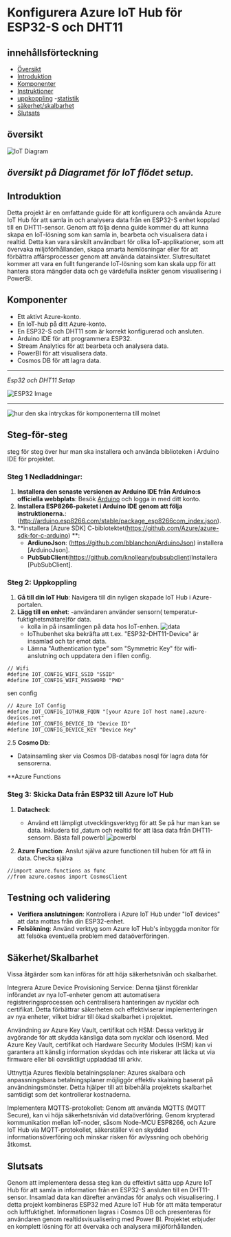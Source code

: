 
# Konfigurera Azure IoT Hub för ESP32-S och DHT11

## innehållsförteckning
- [Översikt](#översikt)
- [Introduktion](#Introduktion)
-   [Komponenter](#Komponenter) 
- [Instruktioner](#steg-1-skicka-data-från-esp32-till-azure-iot-hub) 
- [uppkoppling](#uppkoppling) 
-[statistik](#statistik)
- [säkerhet/skalbarhet](#testning-och-validering) 
- [Slutsats](#slutsats)
  
## översikt
![IoT Diagram](./img/iot-diagram.drawio.png)

*översikt på Diagramet för IoT flödet setup.*
--- 

## Introduktion
Detta projekt är en omfattande guide för att konfigurera och använda Azure IoT Hub för att samla in och analysera data från en ESP32-S enhet kopplad till en DHT11-sensor. Genom att följa denna guide kommer du att kunna skapa en IoT-lösning som kan samla in, bearbeta och visualisera data i realtid. Detta kan vara särskilt användbart för olika IoT-applikationer, som att övervaka miljöförhållanden, skapa smarta hemlösningar eller för att förbättra affärsprocesser genom att använda datainsikter. Slutresultatet kommer att vara en fullt fungerande IoT-lösning som kan skala upp för att hantera stora mängder data och ge värdefulla insikter genom visualisering i PowerBI.

## Komponenter
- Ett aktivt Azure-konto.
- En IoT-hub på ditt Azure-konto.
- En ESP32-S och DHT11 som är korrekt konfigurerad och ansluten.
- Arduino IDE för att programmera ESP32.
- Stream Analytics för att bearbeta och analysera data.
- PowerBI för att visualisera data.
- Cosmos DB för att lagra data.
  
---
   *Esp32 och DHT11 Setap* 

![ESP32 Image](./img/esp32bild.png)

---
![hur den ska intryckas för komponenterna till molnet](./img/diagram_presentation.svg) 
## Steg-för-steg
steg för steg över hur man ska installera och använda biblioteken i Arduino IDE för projektet.

### Steg 1 Nedladdningar: 
1. **Installera den senaste versionen av Arduino IDE från Arduino:s officiella webbplats**: Besök [Arduino](https://www.arduino.cc/en/software) och logga in med ditt konto.
2. **Installera ESP8266-paketet i Arduino IDE genom att följa instruktionerna.**:  (http://arduino.esp8266.com/stable/package_esp8266com_index.json). 
3. **installera [Azure SDK] C-biblotektet(https://github.com/Azure/azure-sdk-for-c-arduino) **:
   - **ArdiunoJson**: (https://github.com/bblanchon/ArduinoJson) installera [ArduinoJson].
   - **PubSubClient**(https://github.com/knolleary/pubsubclient)Installera [PubSubClient]. 

### Steg 2: Uppkoppling
1. **Gå till din IoT Hub**: Navigera till din nyligen skapade IoT Hub i Azure-portalen.
2. **Lägg till en enhet**:
   -användaren använder sensorn( temperatur-fuktighetsmätare)för data.
   -  kolla in på insamlingen på data hos IoT-enhen.
     ![data](./img/statistik.png)
   -  IoThubenhet ska bekräfta att t.ex. "ESP32-DHT11-Device" är insamlad och tar emot data.
   - Lämna "Authentication type" som "Symmetric Key"  för wifi-anslutning och uppdatera den i filen config.


```
// Wifi
#define IOT_CONFIG_WIFI_SSID "SSID"
#define IOT_CONFIG_WIFI_PASSWORD "PWD"
```
sen config
```
// Azure IoT Config
#define IOT_CONFIG_IOTHUB_FQDN "[your Azure IoT host name].azure-devices.net"
#define IOT_CONFIG_DEVICE_ID "Device ID"
#define IOT_CONFIG_DEVICE_KEY "Device Key"
```
2.5 **Cosmo Db**:
   - Datainsamling sker via Cosmos DB-databas nosql för lagra data för sensorerna.
   
 **Azure Functions 
### Steg 3: Skicka Data från ESP32 till Azure IoT Hub
1. **Datacheck**:
   - Använd ett lämpligt utvecklingsverktyg för att Se på hur man kan se data. Inkludera tid ,datum och realtid för att läsa data från DHT11-sensorn. Bästa fall powerbl 
   ![powerbl](./img/powerbl.png)
  
2. **Azure Function**: Anslut själva azure functionen till huben för att få in data. Checka själva 
```
//import azure.functions as func
//from azure.cosmos import CosmosClient
```
## Testning och validering
- **Verifiera anslutningen**: Kontrollera i Azure IoT Hub under "IoT devices" att data mottas från din ESP32-enhet.
- **Felsökning**: Använd verktyg som Azure IoT Hub's inbyggda monitor för att felsöka eventuella problem med dataöverföringen.

## Säkerhet/Skalbarhet
Vissa åtgärder som kan införas för att höja säkerhetsnivån och skalbarhet.

Integrera Azure Device Provisioning Service: Denna tjänst förenklar införandet av nya IoT-enheter genom att automatisera registreringsprocessen och centralisera hanteringen av nycklar och certifikat. Detta förbättrar säkerheten och effektiviserar implementeringen av nya enheter, vilket bidrar till ökad skalbarhet i projektet.

Användning av Azure Key Vault, certifikat och HSM: Dessa verktyg är avgörande för att skydda känsliga data som nycklar och lösenord. Med Azure Key Vault, certifikat och Hardware Security Modules (HSM) kan vi garantera att känslig information skyddas och inte riskerar att läcka ut via firmware eller bli oavsiktligt uppladdad till arkiv.

Uttnyttja Azures flexibla betalningsplaner: Azures skalbara och anpassningsbara betalningsplaner möjliggör effektiv skalning baserat på användningsmönster. Detta hjälper till att bibehålla projektets skalbarhet samtidigt som det kontrollerar kostnaderna.

Implementera MQTTS-protokollet: Genom att använda MQTTS (MQTT Secure), kan vi höja säkerhetsnivån vid dataöverföring. Genom krypterad kommunikation mellan IoT-noder, såsom Node-MCU ESP8266, och Azure IoT Hub via MQTT-protokollet, säkerställer vi en skyddad informationsöverföring och minskar risken för avlyssning och obehörig åtkomst.


## Slutsats
Genom att implementera dessa steg kan du effektivt sätta upp Azure IoT Hub för att samla in information från en ESP32-S ansluten till en DHT11-sensor. Insamlad data kan därefter användas för analys och visualisering. I detta projekt kombineras ESP32 med Azure IoT Hub för att mäta temperatur och luftfuktighet. Informationen lagras i Cosmos DB och presenteras för användaren genom realtidsvisualisering med Power BI. Projektet erbjuder en komplett lösning för att övervaka och analysera miljöförhållanden.


